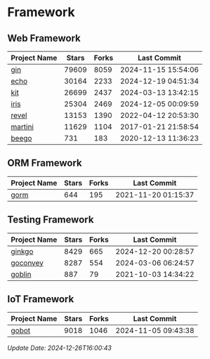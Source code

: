 # Framework

## Web Framework
| Project Name | Stars | Forks | Last Commit |
| ------------ | ----- | ----- | ----------- |
| [gin](https://github.com/gin-gonic/gin) | 79609 | 8059 | 2024-11-15 15:54:06 |
| [echo](https://github.com/labstack/echo) | 30164 | 2233 | 2024-12-19 04:51:34 |
| [kit](https://github.com/go-kit/kit) | 26699 | 2437 | 2024-03-13 13:42:15 |
| [iris](https://github.com/kataras/iris) | 25304 | 2469 | 2024-12-05 00:09:59 |
| [revel](https://github.com/revel/revel) | 13153 | 1390 | 2022-04-12 20:53:30 |
| [martini](https://github.com/go-martini/martini) | 11629 | 1104 | 2017-01-21 21:58:54 |
| [beego](https://github.com/astaxie/beego) | 731 | 183 | 2020-12-13 11:36:23 |

## ORM Framework
| Project Name | Stars | Forks | Last Commit |
| ------------ | ----- | ----- | ----------- |
| [gorm](https://github.com/jinzhu/gorm) | 644 | 195 | 2021-11-20 01:15:37 |

## Testing Framework
| Project Name | Stars | Forks | Last Commit |
| ------------ | ----- | ----- | ----------- |
| [ginkgo](https://github.com/onsi/ginkgo) | 8429 | 665 | 2024-12-20 00:28:57 |
| [goconvey](https://github.com/smartystreets/goconvey) | 8287 | 554 | 2024-03-06 06:24:57 |
| [goblin](https://github.com/franela/goblin) | 887 | 79 | 2021-10-03 14:34:22 |

## IoT Framework
| Project Name | Stars | Forks | Last Commit |
| ------------ | ----- | ----- | ----------- |
| [gobot](https://github.com/hybridgroup/gobot) | 9018 | 1046 | 2024-11-05 09:43:38 |

*Update Date: 2024-12-26T16:00:43*